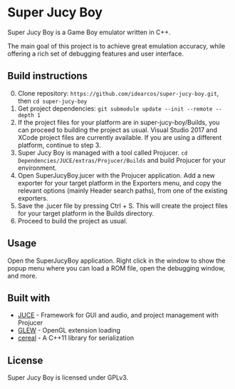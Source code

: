 # Super Jucy Boy
Super Jucy Boy is a Game Boy emulator written in C++.

The main goal of this project is to achieve great emulation accuracy, while offering a rich set of debugging features and user interface.

## Build instructions
0) Clone repository: `https://github.com/idearcos/super-jucy-boy.git`, then `cd super-jucy-boy`
1) Get project dependencies: `git submodule update --init --remote --depth 1`
2) If the project files for your platform are in super-jucy-boy/Builds, you can proceed to building the project as usual. Visual Studio 2017 and XCode project files are currently available. If you are using a different platform, continue to step 3.
3) Super Jucy Boy is managed with a tool called Projucer. `cd Dependencies/JUCE/extras/Projucer/Builds` and build Projucer for your environment.
4) Open SuperJucyBoy.jucer with the Projucer application. Add a new exporter for your target platform in the Exporters menu, and copy the relevant options (mainly Header search paths), from one of the existing exporters.
5) Save the .jucer file by pressing Ctrl + S. This will create the project files for your target platform in the Builds directory.
6) Proceed to build the project as usual.

## Usage
Open the SuperJucyBoy application. Right click in the window to show the popup menu where you can load a ROM file, open the debugging window, and more.

## Built with
- [JUCE](https://www.juce.com/) - Framework for GUI and audio, and project management with Projucer
- [GLEW](http://glew.sourceforge.net/) - OpenGL extension loading
- [cereal](http://uscilab.github.io/cereal/) - A C++11 library for serialization

## License
Super Jucy Boy is licensed under GPLv3.
